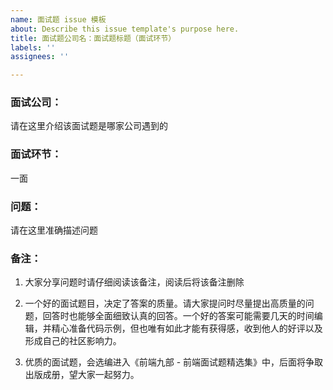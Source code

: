 ```yaml
---
name: 面试题 issue 模板
about: Describe this issue template's purpose here.
title: 面试题公司名：面试题标题（面试环节）
labels: ''
assignees: ''

---
```


### 面试公司：
请在这里介绍该面试题是哪家公司遇到的


### 面试环节：
一面


### 问题：
请在这里准确描述问题


### 备注：
1. 大家分享问题时请仔细阅读该备注，阅读后将该备注删除

2. 一个好的面试题目，决定了答案的质量。请大家提问时尽量提出高质量的问题，回答时也能够全面细致认真的回答。一个好的答案可能需要几天的时间编辑，并精心准备代码示例，但也唯有如此才能有获得感，收到他人的好评以及形成自己的社区影响力。

3. 优质的面试题，会选编进入《前端九部 - 前端面试题精选集》中，后面将争取出版成册，望大家一起努力。
